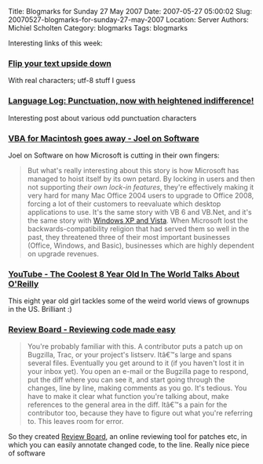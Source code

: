 Title: Blogmarks for Sunday 27 May 2007
Date: 2007-05-27 05:00:02
Slug: 20070527-blogmarks-for-sunday-27-may-2007
Location: Server
Authors: Michiel Scholten
Category: blogmarks
Tags: blogmarks

<p>Interesting links of this week:</p>
<h3><a href="http://www.revfad.com/flip.html">Flip your text upside down</a></h3>
<p>With real characters; utf-8 stuff I guess</p>
<h3><a href="http://itre.cis.upenn.edu/~myl/languagelog/archives/004523.html">Language Log: Punctuation, now with heightened indifference!</a></h3>
<p>Interesting post about various odd punctuation characters</p>
<h3><a href="http://www.joelonsoftware.com/items/2007/04/25.html">VBA for Macintosh goes away - Joel on Software</a></h3>
<p>Joel on Software on how Microsoft is cutting in their own fingers:</p>

<blockquote><p><p>But what's really interesting about this story is how Microsoft has managed to hoist itself by its own petard. By locking in users and then not supporting <em>their own lock-in features</em>, they're effectively making it very hard for many Mac Office 2004 users to upgrade to Office 2008, forcing a lot of their customers to reevaluate which desktop applications to use. It's the same story with VB 6 and VB.Net, and it's the same story with <a href="http://biz.yahoo.com/seekingalpha/070420/32947_id.html?.v=1">Windows XP and Vista</a>. When Microsoft lost the backwards-compatibility religion that had served them so well in the past, they threatened three of their most important businesses (Office, Windows, and Basic), businesses which are highly dependent on upgrade revenues.</p></blockquote>
<h3><a href="http://www.youtube.com/watch?v=k8x14cLGh5o">YouTube - The Coolest 8 Year Old In The World Talks About O'Reilly</a></h3>
<p>This eight year old girl tackles some of the weird world views of grownups in the US. Brilliant :)</p>
<h3><a href="http://www.chipx86.com/blog/?p=222">Review Board - Reviewing code made easy</a></h3>
<blockquote><p>You're probably familiar with this. A contributor puts a patch up on Bugzilla, Trac, or your project's listserv. Itâ€™s large and spans several files. Eventually you get around to it (if you haven't lost it in your inbox yet). You open an e-mail or the Bugzilla page to respond, put the diff where you can see it, and start going through the changes, line by line, making comments as you go. It's tedious. You have to make it clear what function you're talking about, make references to the general area in the diff. Itâ€™s a pain for the contributor too, because they have to figure out what you're referring to. This leaves room for error.</p></blockquote>

<p>So they created <a href="http://code.google.com/p/reviewboard/">Review Board</a>, an online reviewing tool for patches etc, in which you can easily annotate changed code, to the line. Really nice piece of software</p>

